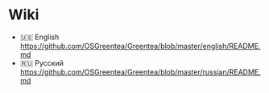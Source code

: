 # Wiki

* :us: English https://github.com/OSGreentea/Greentea/blob/master/english/README.md
* :ru: Русский https://github.com/OSGreentea/Greentea/blob/master/russian/README.md
